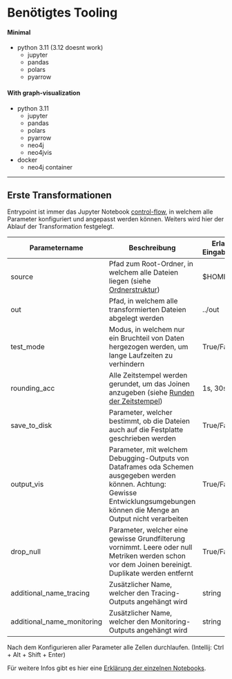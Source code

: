 # Benötigtes Tooling

#### Minimal

* python 3.11 (3.12 doesnt work)
    * jupyter
    * pandas
    * polars
    * pyarrow

#### With graph-visualization

* python 3.11
    * jupyter
    * pandas
    * polars
    * pyarrow
    * neo4j
    * neo4jvis
* docker
    * neo4j container

___

## Erste Transformationen

Entrypoint ist immer das Jupyter Notebook [control-flow](../../src/control-flow.ipynb), in welchem alle Parameter
konfiguriert und angepasst werden können. Weiters wird hier der Ablauf der Transformation festgelegt.

| Parametername              | Beschreibung                                                                                                                                                                       | Erlaubte Eingabefelder |
|----------------------------|------------------------------------------------------------------------------------------------------------------------------------------------------------------------------------|------------------------|
| source                     | Pfad zum Root-Ordner, in welchem alle Dateien liegen (siehe [Ordnerstruktur](folder-struc.md))                                                                                   | $HOME/data/            |
| out                        | Pfad, in welchem alle transformierten Dateien abgelegt werden                                                                                                                      | ../out                 |
| test_mode                  | Modus, in welchem nur ein Bruchteil von Daten hergezogen werden, um lange Laufzeiten zu verhindern                                                                                 | True/False             |
| rounding_acc               | Alle Zeitstempel werden gerundet, um das Joinen anzugeben (siehe [Runden der Zeitstempel](rounding-identifiers.md))                                                              | 1s, 30s, 1m            |
| save_to_disk               | Parameter, welcher bestimmt, ob die Dateien auch auf die Festplatte geschrieben werden                                                                                             | True/False             |
| output_vis                 | Parameter, mit welchem Debugging-Outputs von Dataframes oda Schemen ausgegeben werden können. Achtung: Gewisse Entwicklungsumgebungen können die Menge an Output nicht verarbeiten | True/False             |
| drop_null                  | Parameter, welcher eine gewisse Grundfilterung vornimmt. Leere oder null Metriken werden schon vor dem Joinen bereinigt. Duplikate werden entfernt                                 | True/False             |
| additional_name_tracing    | Zusätzlicher Name, welcher den Tracing-Outputs angehängt wird                                                                                                                      | string                 |
| additional_name_monitoring | Zusätzlicher Name, welcher den Monitoring-Outputs angehängt wird                                                                                                                   | string                 |


Nach dem Konfigurieren aller Parameter alle Zellen durchlaufen. (Intellij: Ctrl + Alt + Shift + Enter)


Für weitere Infos gibt es hier eine [Erklärung der einzelnen Notebooks](documentation.md).
